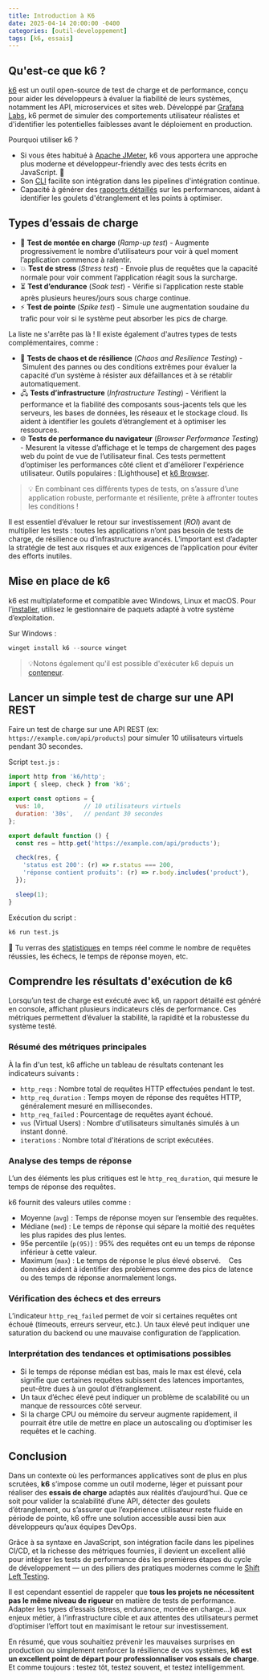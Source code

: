 ```yaml
---
title: Introduction à K6
date: 2025-04-14 20:00:00 -0400
categories: [outil-developpement]
tags: [k6, essais]
---
```


## Qu'est-ce que k6 ?

[k6](https://k6.io/) est un outil open-source de test de charge et de performance, conçu pour aider les développeurs à évaluer la fiabilité de leurs systèmes, notamment les API, microservices et sites web. Développé par [Grafana Labs](https://grafana.com/), k6 permet de simuler des comportements utilisateur réalistes et d'identifier les potentielles faiblesses avant le déploiement en production. 

Pourquoi utiliser k6 ?

- Si vous êtes habitué à [Apache JMeter](https://jmeter.apache.org/), k6 vous apportera une approche plus moderne et développeur-friendly avec des tests écrits en JavaScript. 🙌
- Son [CLI](https://grafana.com/docs/grafana-cloud/testing/k6/author-run/use-the-cli/) facilite son intégration dans les pipelines d'intégration continue.
- Capacité à générer des [rapports détaillés](https://grafana.com/docs/k6/latest/get-started/results-output/) sur les performances, aidant à identifier les goulets d'étranglement et les points à optimiser.

## Types d’essais de charge

- 🔼 **Test de montée en charge** (_Ramp-up test_) - Augmente progressivement le nombre d’utilisateurs pour voir à quel moment l’application commence à ralentir.
- 💥 **Test de stress** (_Stress test_) - Envoie plus de requêtes que la capacité normale pour voir comment l’application réagit sous la surcharge.
- ⏳ **Test d’endurance** (_Soak test_) - Vérifie si l’application reste stable après plusieurs heures/jours sous charge continue.
- ⚡ **Test de pointe** (_Spike test_) - Simule une augmentation soudaine du trafic pour voir si le système peut absorber les pics de charge.

La liste ne s'arrête pas là ! Il existe également d'autres types de tests complémentaires, comme :
 
- 🧨 **Tests de chaos et de résilience** (_Chaos and Resilience Testing_) - Simulent des pannes ou des conditions extrêmes pour évaluer la capacité d’un système à résister aux défaillances et à se rétablir automatiquement.
- 🖧 **Tests d’infrastructure** (_Infrastructure Testing_) - Vérifient la performance et la fiabilité des composants sous-jacents tels que les serveurs, les bases de données, les réseaux et le stockage cloud. Ils aident à identifier les goulets d’étranglement et à optimiser les ressources.  
- 🌐 **Tests de performance du navigateur** (_Browser Performance Testing_) - Mesurent la vitesse d’affichage et le temps de chargement des pages web du point de vue de l’utilisateur final. Ces tests permettent d’optimiser les performances côté client et d'améliorer l'expérience utilisateur. Outils populaires : [Lighthouse] et [k6 Browser](https://grafana.com/docs/k6/latest/using-k6-browser/).  

>💡 En combinant ces différents types de tests, on s’assure d’une application robuste, performante et résiliente, prête à affronter toutes les conditions ! 

Il est essentiel d’évaluer le retour sur investissement (_ROI_) avant de multiplier les tests : toutes les applications n’ont pas besoin de tests de charge, de résilience ou d’infrastructure avancés. L’important est d’adapter la stratégie de test aux risques et aux exigences de l’application pour éviter des efforts inutiles.

## Mise en place de k6

k6 est multiplateforme et compatible avec Windows, Linux et macOS. Pour l’[installer](https://grafana.com/docs/k6/latest/set-up/install-k6/), utilisez le gestionnaire de paquets adapté à votre système d’exploitation.

Sur Windows :

``` ps1
winget install k6 --source winget
```

>💡Notons également qu'il est possible d'exécuter k6 depuis un [conteneur](https://grafana.com/docs/k6/latest/set-up/install-k6/#docker).

## Lancer un simple test de charge sur une API REST

Faire un test de charge sur une API REST (ex: `https://example.com/api/products`) pour simuler 10 utilisateurs virtuels pendant 30 secondes.

Script `test.js` :

``` js
import http from 'k6/http';
import { sleep, check } from 'k6';

export const options = {
  vus: 10,           // 10 utilisateurs virtuels
  duration: '30s',   // pendant 30 secondes
};

export default function () {
  const res = http.get('https://example.com/api/products');

  check(res, {
    'status est 200': (r) => r.status === 200,
    'réponse contient produits': (r) => r.body.includes('product'),
  });

  sleep(1);
}
```

Exécution du script :

``` bash
k6 run test.js
```

🙌 Tu verras des [statistiques](https://grafana.com/media/docs/k6-oss/k6-results-stdout.png) en temps réel comme le nombre de requêtes réussies, les échecs, le temps de réponse moyen, etc.

## Comprendre les résultats d'exécution de k6

Lorsqu’un test de charge est exécuté avec k6, un rapport détaillé est généré en console, affichant plusieurs indicateurs clés de performance. Ces métriques permettent d’évaluer la stabilité, la rapidité et la robustesse du système testé.  
 
### Résumé des métriques principales 

À la fin d'un test, k6 affiche un tableau de résultats contenant les indicateurs suivants :  
 
- `http_reqs` : Nombre total de requêtes HTTP effectuées pendant le test.  
- `http_req_duration` : Temps moyen de réponse des requêtes HTTP, généralement mesuré en millisecondes.  
- `http_req_failed` : Pourcentage de requêtes ayant échoué.  
- `vus` (Virtual Users) : Nombre d'utilisateurs simultanés simulés à un instant donné.  
- `iterations` : Nombre total d'itérations de script exécutées.

### Analyse des temps de réponse

L’un des éléments les plus critiques est le `http_req_duration`, qui mesure le temps de réponse des requêtes. 

k6 fournit des valeurs utiles comme :  

- Moyenne (`avg`) : Temps de réponse moyen sur l’ensemble des requêtes.  
- Médiane (`med`) : Le temps de réponse qui sépare la moitié des requêtes les plus rapides des plus lentes.  
- 95e percentile (`p(95)`) : 95% des requêtes ont eu un temps de réponse inférieur à cette valeur.  
- Maximum (`max`) : Le temps de réponse le plus élevé observé.  
 
Ces données aident à identifier des problèmes comme des pics de latence ou des temps de réponse anormalement longs.

### Vérification des échecs et des erreurs 

L’indicateur `http_req_failed` permet de voir si certaines requêtes ont échoué (timeouts, erreurs serveur, etc.). Un taux élevé peut indiquer une saturation du backend ou une mauvaise configuration de l’application.  
 
### Interprétation des tendances et optimisations possibles 

- Si le temps de réponse médian est bas, mais le max est élevé, cela signifie que certaines requêtes subissent des latences importantes, peut-être dues à un goulot d’étranglement.  
- Un taux d’échec élevé peut indiquer un problème de scalabilité ou un manque de ressources côté serveur.  
- Si la charge CPU ou mémoire du serveur augmente rapidement, il pourrait être utile de mettre en place un autoscaling ou d’optimiser les requêtes et le caching.  

## Conclusion

Dans un contexte où les performances applicatives sont de plus en plus scrutées, **k6** s’impose comme un outil moderne, léger et puissant pour réaliser des **essais de charge** adaptés aux réalités d’aujourd’hui. Que ce soit pour valider la scalabilité d’une API, détecter des goulets d’étranglement, ou s’assurer que l’expérience utilisateur reste fluide en période de pointe, k6 offre une solution accessible aussi bien aux développeurs qu’aux équipes DevOps.

Grâce à sa syntaxe en JavaScript, son intégration facile dans les pipelines CI/CD, et la richesse des métriques fournies, il devient un excellent allié pour intégrer les tests de performance dès les premières étapes du cycle de développement — un des piliers des pratiques modernes comme le [Shift Left Testing](https://datascientest.com/shift-left-testing-tout-savoir).

Il est cependant essentiel de rappeler que **tous les projets ne nécessitent pas le même niveau de rigueur** en matière de tests de performance. Adapter les types d’essais (stress, endurance, montée en charge…) aux enjeux métier, à l’infrastructure cible et aux attentes des utilisateurs permet d’optimiser l’effort tout en maximisant le retour sur investissement.

En résumé, que vous souhaitiez prévenir les mauvaises surprises en production ou simplement renforcer la résilience de vos systèmes, **k6 est un excellent point de départ pour professionnaliser vos essais de charge**. Et comme toujours : testez tôt, testez souvent, et testez intelligemment.

